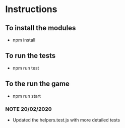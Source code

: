 # Instructions

## To install the modules
- npm install

## To run the tests
- npm run test

## To the run the game
- npm run start

### NOTE 20/02/2020
 - Updated the helpers.test.js with more detailed tests
